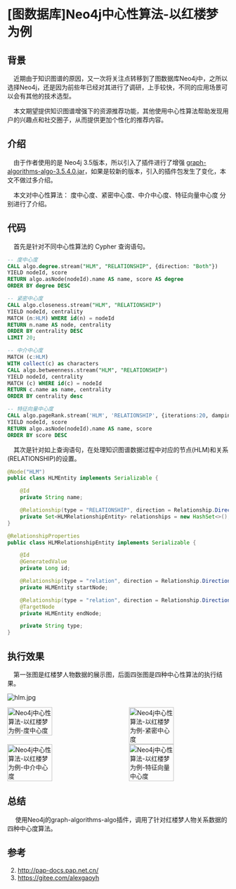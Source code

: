 # [图数据库]Neo4j中心性算法-以红楼梦为例

## 背景

&ensp;&ensp;近期由于知识图谱的原因，又一次将关注点转移到了图数据库Neo4j中，之所以选择Neo4j，还是因为前些年已经对其进行了调研，上手较快，不同的应用场景可以会有其他的技术选型。

&ensp;&ensp;本文期望提供知识图谱增强下的资源推荐功能，其他使用中心性算法帮助发现用户的兴趣点和社交圈子，从而提供更加个性化的推荐内容。

## 介绍

&ensp;&ensp;由于作者使用的是 Neo4j 3.5版本，所以引入了插件进行了增强 [graph-algorithms-algo-3.5.4.0.jar](https://github.com/neo4j-contrib/neo4j-graph-algorithms)，如果是较新的版本，引入的插件包发生了变化，本文不做过多介绍。

&ensp;&ensp;本文对中心性算法： 度中心度、紧密中心度、中介中心度、特征向量中心度 分别进行了介绍。

## 代码

&ensp;&ensp;首先是针对不同中心性算法的 Cypher 查询语句。

```sql
-- 度中心度
CALL algo.degree.stream("HLM", "RELATIONSHIP", {direction: "Both"}) 
YIELD nodeId, score 
RETURN algo.asNode(nodeId).name AS name, score AS degree 
ORDER BY degree DESC

-- 紧密中心度
CALL algo.closeness.stream("HLM", "RELATIONSHIP") 
YIELD nodeId, centrality 
MATCH (n:HLM) WHERE id(n) = nodeId 
RETURN n.name AS node, centrality 
ORDER BY centrality DESC 
LIMIT 20;

-- 中介中心度
MATCH (c:HLM) 
WITH collect(c) as characters 
CALL algo.betweenness.stream("HLM", "RELATIONSHIP") 
YIELD nodeId, centrality 
MATCH (c) WHERE id(c) = nodeId 
RETURN c.name as name, centrality 
ORDER BY centrality desc

-- 特征向量中心度
CALL algo.pageRank.stream('HLM', 'RELATIONSHIP', {iterations:20, dampingFactor:0.85}) 
YIELD nodeId, score 
RETURN algo.asNode(nodeId).name AS name, score 
ORDER BY score DESC

```

&ensp;&ensp;其次是针对如上查询语句，在处理知识图谱数据过程中对应的节点(HLM)和关系(RELATIONSHIP)的设置。

```java
@Node("HLM")
public class HLMEntity implements Serializable {

    @Id
    private String name;

    @Relationship(type = "RELATIONSHIP", direction = Relationship.Direction.OUTGOING)
    private Set<HLMRelationshipEntity> relationships = new HashSet<>();
}

@RelationshipProperties
public class HLMRelationshipEntity implements Serializable {

    @Id
    @GeneratedValue
    private Long id;

    @Relationship(type = "relation", direction = Relationship.Direction.OUTGOING)
    private HLMEntity startNode;

    @Relationship(type = "relation", direction = Relationship.Direction.INCOMING)
    @TargetNode
    private HLMEntity endNode;

    private String type;
}

```

## 执行效果

&ensp;&ensp;第一张图是红楼梦人物数据的展示图，后面四张图是四种中心性算法的执行结果。

![hlm.jpg](https://s2.loli.net/2024/06/06/4Y3GLAn9NKoX1db.jpg)

<div style="display: flex; justify-content: space-between;">
    <img src="https://s2.loli.net/2024/06/06/U2ziueG3hD1VgPa.jpg" alt="Neo4j中心性算法-以红楼梦为例-度中心度" style="width: 45%;">
    <img src="https://s2.loli.net/2024/06/06/91cnMYpPSixwGa5.jpg" alt="Neo4j中心性算法-以红楼梦为例-紧密中心度" style="width: 45%;">
</div>

<div style="display: flex; justify-content: space-between;">
    <img src="https://s2.loli.net/2024/06/06/AHio8y4aRTDuNX2.jpg" alt="Neo4j中心性算法-以红楼梦为例-中介中心度" style="width: 45%;">
    <img src="https://s2.loli.net/2024/06/06/oOgt6ZyFuWeSKTd.jpg" alt="Neo4j中心性算法-以红楼梦为例-特征向量中心度" style="width: 45%;">
</div>

## 总结

&ensp;&ensp; 使用Neo4j的graph-algorithms-algo插件，调用了针对红楼梦人物关系数据的四种中心度算法。

## 参考

2. http://pap-docs.pap.net.cn/
3. https://gitee.com/alexgaoyh
